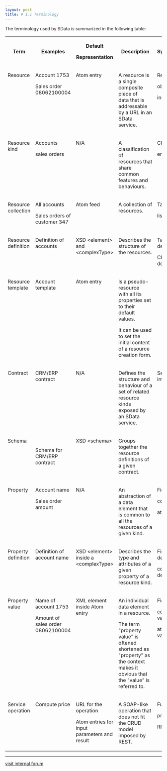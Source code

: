 ```yaml
---
layout: post
title: # 1.1 Terminology
---
```


The terminology used by SData is summarized in the following table:

<table class="content" print-width="100%" width="100%">
<tbody>

<tr>

<th>

Term

</th>
<th>

Examples

</th>
<th>

Default

Representation

</th>
<th>

Description

</th>
<th>

Synonyms

</th>

</tr>

<tr>

<td valign="top">

Resource

</td>
<td valign="top">

Account 1753

Sales order 08062100004

</td>
<td valign="top">

Atom entry

</td>
<td valign="top">

A resource is a single composite piece of data&nbsp;that is addressable by a URL
in an SData service.

</td>
<td valign="top">

Record

object

instance

</td>

</tr>

<tr>

<td valign="top">

Resource kind

</td>
<td valign="top">

Accounts

sales orders

</td>
<td valign="top">

N/A

</td>
<td valign="top">

A classification of resources&nbsp;that share common features and behaviours.

</td>
<td valign="top">

Class

entity

</td>

</tr>

<tr>

<td valign="top">

Resource collection

</td>
<td valign="top">

All&nbsp;accounts

Sales orders of customer 347

</td>
<td valign="top">

Atom feed

</td>
<td valign="top">

A&nbsp;collection of resources.

</td>
<td valign="top">

Table

list

</td>

</tr>

<tr>

<td valign="top">

Resource definition

</td>
<td valign="top">

Definition of accounts

</td>
<td valign="top">

XSD &lt;element&gt; and &lt;complexType&gt;

</td>
<td valign="top">

Describes the structure of the resources.

</td>
<td valign="top">

Table definition

Class definition

</td>

</tr>

<tr>

<td valign="top">

Resource template

</td>
<td valign="top">

Account template

</td>
<td valign="top">

Atom entry

</td>
<td valign="top">

Is a pseudo-resource with&nbsp;all&nbsp;its properties set to their default values.

It can&nbsp;be used to set the initial content of a resource creation form.

</td>
<td valign="top"></td>

</tr>

<tr>

<td valign="top">

Contract

</td>
<td valign="top">

CRM/ERP contract

</td>
<td valign="top">

N/A

</td>
<td valign="top">

Defines the structure and behaviour of a set of related resource kinds
exposed by an SData service.

</td>
<td valign="top">

Service interface

</td>

</tr>

<tr>

<td valign="top">

Schema

</td>
<td>

Schema for CRM/ERP contract

</td>
<td valign="top">

XSD &lt;schema&gt;

</td>
<td valign="top">

Groups together the resource definitions of a given contract.

</td>
<td valign="top"></td>

</tr>

<tr>

<td valign="top">

Property

</td>
<td valign="top">

Account name

Sales order amount

</td>
<td valign="top">

N/A

</td>
<td valign="top">

An abstraction of a data element that is common to all the resources of a
given kind.

</td>
<td valign="top">

Field

column

attribute

</td>

</tr>

<tr>

<td valign="top">

Property definition

</td>
<td valign="top">

Definition of account name

</td>
<td valign="top">

XSD &lt;element&gt; inside a &lt;complexType&gt;

</td>
<td valign="top">

Describes the type and attributes of a given property of a resource kind.

</td>
<td valign="top">

Field definition

column definition

</td>

</tr>

<tr>

<td valign="top">

Property value

</td>
<td valign="top">

Name of account 1753

Amount of sales order 08062100004

</td>
<td valign="top">

XML element inside Atom entry

</td>
<td valign="top">

An individual data element in a resource.

The term "property value" is oftened shortened as "property" as the context
makes it obvious that the "value" is referred to.

</td>
<td valign="top">

Field value

column value

attribute value

</td>

</tr>

<tr>

<td valign="top">

Service operation

</td>
<td valign="top">

Compute price

</td>
<td valign="top">

URL for the operation

Atom entries for input parameters and result

</td>
<td valign="top">

A&nbsp;SOAP-like operation that does not fit the CRUD model imposed by REST.

</td>
<td valign="top">

Function

procedure

RPC

</td>

</tr>

</tbody>
</table>

* * *

[visit internal forum](http://sdata.showcase2.sage.com/InterOpForum/default.aspx)